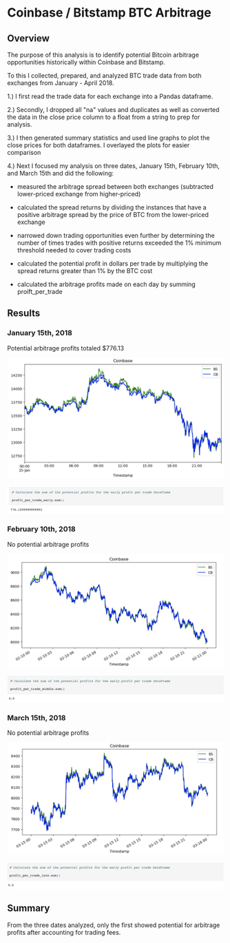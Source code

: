 # Coinbase / Bitstamp BTC Arbitrage

## Overview

The purpose of this analysis is to identify potential Bitcoin arbitrage opportunities historically within Coinbase and Bitstamp. 

To this I collected, prepared, and analyzed BTC trade data from both exchanges from January - April 2018.

1.) I first read the trade data for each exchange into a Pandas dataframe.

2.) Secondly, I dropped all "na" values and duplicates as well as converted the data in the close price column to a float from a string to prep for analysis.

3.) I then generated summary statistics and used line graphs to plot the close prices for both dataframes. I overlayed the plots for easier comparison

4.) Next I focused my analysis on three dates, January 15th, February 10th, and March 15th and did the following:

* measured the arbitrage spread between both exchanges (subtracted lower-priced exchange from higher-priced)

* calculated the spread returns by dividing the instances that have a positive arbitrage spread by the price of BTC from the lower-priced exchange

* narrowed down trading opportunities even further by determining the number of times trades with positive returns exceeded the 1% minimum threshold needed to cover trading costs

* calculated the potential profit in dollars per trade by multiplying the spread returns greater than 1% by the BTC cost

* calculated the arbitrage profits made on each day by summing proift_per_trade

## Results

### January 15th, 2018

Potential arbitrage profits totaled $776.13

![image of 01/15/18 plots overlaid](/code/01.15.18_plots.jpeg)

![image of profits](/code/01.15.18_profits.jpeg)

### February 10th, 2018

No potential arbitrage profits

![image of 02/10/18 plots overlaid](/code/02.10.18_plots.jpeg)

![image of profits](/code/02.10.18_profits.jpeg)

### March 15th, 2018

No potential arbitrage profits

![image of 03/15/18 plots overlaid](/code/03.15.18_plots.jpeg)

![image of profits](/code/03.15.18_profits.jpeg)

## Summary

From the three dates analyzed, only the first showed potential for arbitrage profits after accounting for trading fees. 